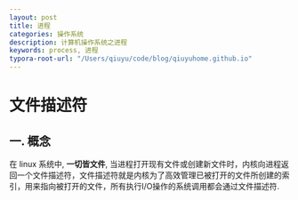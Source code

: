 ```yaml
---
layout: post
title: 进程
categories: 操作系统
description: 计算机操作系统之进程
keywords: process, 进程
typora-root-url: "/Users/qiuyu/code/blog/qiuyuhome.github.io"
---
```


# 文件描述符



## 一. 概念

在 linux 系统中, **一切皆文件**, 当进程打开现有文件或创建新文件时，内核向进程返回一个文件描述符，文件描述符就是内核为了高效管理已被打开的文件所创建的索引，用来指向被打开的文件，所有执行I/O操作的系统调用都会通过文件描述符.





